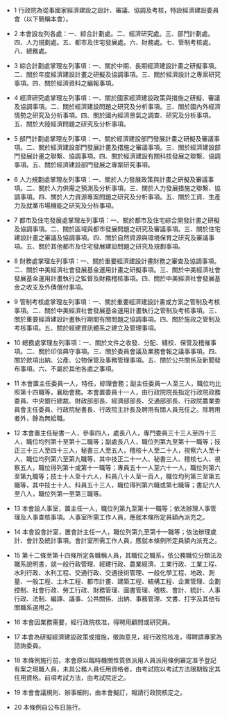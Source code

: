 * 1 行政院為從事國家經濟建設之設計、審議、協調及考核，特設經濟建設委員會（以下簡稱本會）。

* 2 本會設左列各處：一、綜合計劃處。二、經濟研究處。三、部門計劃處。四、人力規劃處。五、都市及住宅發展處。六、財務處。七、管制考核處。八、總務處。

* 3 綜合計劃處掌理左列事項：一、關於中期、長期經濟建設計畫之研擬事項。二、關於年度經濟建設計畫之研擬及協調事項。三、關於經濟設計之專案研究事項。四、關於經濟資料之編報事項。

* 4 經濟研究處掌理左列事項：一、關於國家經濟建設政策與措施之研擬、審議及協調事項。二、關於經濟建設問題之研究及分析事項。三、關於國內外經濟情勢之研究及分析事項。四、關於國內經濟景氣之調查、研究及分析事項。五、關於大陸經濟問題之研究及分析事項。

* 5 部門計劃處掌理左列事項：一、關於經濟建設部門發展計畫之研擬及審議事項。二、關於經濟建設部門發展計畫及措施之審議事項。三、關於經濟建設部門發展計畫之聯繫、協調事項。四、關於經濟建設有關科技發展之聯繫、協調事項。五、關於經濟建設部門發展之專案研究事項。

* 6 人力規劃處掌理左列事項：一、關於人力發展政策與計畫之研擬及審議事項。二、關於人力供需之預測及分析事項。三、關於人力發展措施之聯繫、協調事項。四、關於人力資源專案問題之研究及分析事項。五、關於工資、生產力及就業市場機能之研究及分析事項。

* 7 都市及住宅發展處掌理左列事項：一、關於都市及住宅綜合開發計畫之研擬及協調事項。二、關於區域與都市發展問題之研究及審議事項。三、關於住宅建設計畫之審議及協調事項。四、關於自然資源與環境保育之研究及審議事項。五、關於其他都市及住宅發展建設問題之研究及規劃事項。

* 8 財務處掌理左列事項：一、關於重要經濟建設計畫財務之審查及協調事項。二、關於中美經濟社會發展基金運用計畫之研擬事項。三、關於中美經濟社會發展基金運用計畫執行之監督及財務稽核事項。四、關於中美經濟社會發展基金之收支及外債償付事項。

* 9 管制考核處掌理左列事項：一、關於重要經濟建設計畫或方案之管制及考核事項。二、關於中美經濟社會發展基金運用計畫執行之管制及考核事項。三、關於重要經濟建設計畫執行期間有關問題之協調事項。四、關於施政之管制及考核事項。五、關於經建資訊體系之建立及管理事項。

* 10 總務處掌理左列事項：一、關於文件之收發、分配、繕校、保管及稽催事項。二、關於印信典守事項。三、關於委員會議及業務會報之議事事項。四、關於款項出納、公產、公物保管及事務管理事項。五、關於公共關係及新聞發布事項。六、不屬於其他各處之事項。

* 11 本會置主任委員一人，特任，綜理會務；副主任委員一人至三人，職位均比照第十四職等，襄助會務。本會置委員十一人，由行政院院長指定行政院政務委員、中央銀行總裁、財政部部長、經濟部部長、交通部部長、行政院農業委員會主任委員、行政院秘書長、行政院主計長及聘用有關人員充任之。除聘用者外，餘為無給職。

* 12 本會置主任秘書一人，參事四人，處長八人，專門委員三十三人至四十三人，職位均列第十至第十二職等；副處長八人，職位列第九至第十一職等；技正三十三人至四十三人，秘書三人至五人，稽核十人至二十人，視察六人至十人，職位均列第六至第九職等，其中技正二十一人、秘書三人、稽核七人、視察五人，職位得列第十或第十一職等；專員五十一人至六十一人，職位列第六至第九職等；技士十人至十六人，科員八十人至一百人，職位均列第三至第五職等，其中技士十人、科員五十三人，職位得列第六職或第七職等；書記六人至八人，職位列第一至第三職等。

* 13 本會設人事室，置主任一人，職位列第九至第十一職等；依法辦理人事管理及人事查核事項。人事室所需工作人員，應就本條所定員額內派充之。

* 14 本會設會計室，置會計主任一人，職位列第九至第十一職等；依法辦理歲計、會計及統計事項。會計室所需工作人員，應就本條例所定員額內派充之。

* 15 第十二條至第十四條所定各職稱人員，其職位之職系，依公務職位分類法及職系說明書，就一般行政管理、經建行政、農業經濟、工業行政、工業工程、水利行政、水利工程、交通行政、交通技術管理、一般化學工程、地政、測量、一般工程、土木工程、都市計畫、建築工程、結構工程、企業管理、企劃控制、社會行政、勞工行政、財務管理、圖書管理、稽核、會計、統計、人事行政、法制、編譯、議事、公共關係、出納、事務管理、文書、打字及其他有關職系選用之。

* 16 本會因業務需要，經行政院核准，得聘用顧問或研究員。

* 17 本會為研擬經濟建設政策或措施，徵詢意見，經行政院核准，得聘請專家為諮詢委員。

* 18 本條例施行前，本會原以臨時機關性質依派用人員派用條例審定准予登記有案之現職人員，未具公務人員任用資格者，由考試院以考試方法限期銓定其任用資格。前項考試方法，由考試院定之。

* 19 本會會議規則、辦事細則，由本會擬訂，報請行政院核定之。

* 20 本條例自公布日施行。

